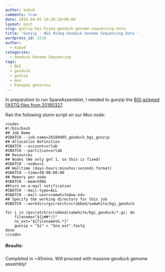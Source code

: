 ```yaml
---
author: kubu4
comments: true
date: 2018-04-05 14:20:18+00:00
layout: post
slug: gunzip-bgi-hiseq-geoduck-genome-sequencing-data
title: 'Gunzip - BGI HiSeq Geoduck Genome Sequencing Data '
wordpress_id: 3210
author:
  - kubu4
categories:
  - Geoduck Genome Sequencing
tags:
  - BGI
  - geoduck
  - gunzip
  - mox
  - Panopea generosa
---
```


In preparation to run SpareAssembler, I needed to gunzip the [BGI gzipped FASTQ files from 20180327](https://robertslab.github.io/sams-notebook/2018-03-27-fastqcmultiqc-bgi-geoduck-genome-sequencing-data.html).

Ran the following slurm script on our Mox node:


    
    <code>
    #!/bin/bash
    ## Job Name
    #SBATCH --job-name=20180405_geoduck_bgi_gunzip
    ## Allocation Definition
    #SBATCH --account=srlab
    #SBATCH --partition=srlab
    ## Resources
    ## Nodes (We only get 1, so this is fixed)
    #SBATCH --nodes=1
    ## Walltime (days-hours:minutes:seconds format)
    #SBATCH --time=30-00:00:00
    ## Memory per node
    #SBATCH --mem=500G
    ##turn on e-mail notification
    #SBATCH --mail-type=ALL
    #SBATCH --mail-user=samwhite@uw.edu
    ## Specify the working directory for this job
    #SBATCH --workdir=/gscratch/scrubbed/samwhite/bgi_geoduck
    
    for i in /gscratch/scrubbed/samwhite/bgi_geoduck/*.gz; do
        filename="${i##*/}"
        no_ext="${filename%%.*}"
        gunzip < "$i" > "$no_ext".fastq
    done
    </code>





##### Results:



Completed in ~45mins. Will proceed with massive geoduck genome assembly!
